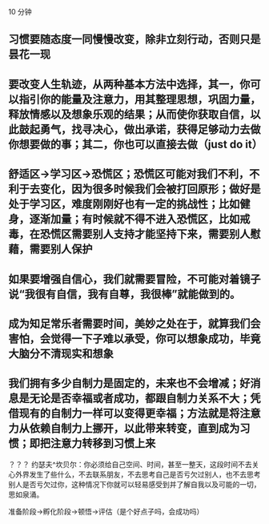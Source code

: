 10 分钟

## 习惯要随态度一同慢慢改变，除非立刻行动，否则只是昙花一现

## 要改变人生轨迹，从两种基本方法中选择，其一，你可以指引你的能量及注意力，用其整理思想，巩固力量，释放情感以及想象乐观的结果；从而使你获取自信，以此鼓起勇气，找寻决心，做出承诺，获得足够动力去做你想要做的事；其二，你也可以直接去做（just do it）

## 舒适区->学习区->恐慌区；恐慌区可能对我们不利，不利于去变化，因为很多时候我们会被打回原形；做好是处于学习区，难度刚刚好也有一定的挑战性；比如健身，逐渐加量；有时候就不得不进入恐慌区，比如戒毒，在恐慌区需要别人支持才能坚持下来，需要别人慰藉，需要别人保护

## 如果要增强自信心，我们就需要冒险，不可能对着镜子说“我很有自信，我有自尊，我很棒”就能做到的。

## 成为知足常乐者需要时间，美妙之处在于，就算我们会害怕，会觉得一下子难以承受，你可以想象成功，毕竟大脑分不清现实和想象

## 我们拥有多少自制力是固定的，未来也不会增减；好消息是无论是否幸福或者成功，都跟自制力关系不大；凭借现有的自制力一样可以变得更幸福；方法就是将注意力从依赖自制力上挪开，以此带来转变，直到成为习惯；即把注意力转移到习惯上来

？？？
约瑟夫^坎贝尔：你必须给自己空间、时间，甚至一整天，这段时间不去关心外界发生了些什么，不去联系朋友，不去思考自己是否亏欠过别人，也不去思考别人是否亏欠过你，这种情况下你就可以轻易感受到并了解自我以及可能的一切，思如泉涌。

准备阶段->孵化阶段->顿悟->评估（是个好点子吗，会成功吗）

<!-- 如果我以消极的眼光看待世界，有过这种体验后，就会以消极的眼光解读。事情不一定总是网好的方向发展，但作为乐观主义者。每次都会从事物中发现积极的一面。因为自己淋过雨，所以要为别人撑伞。 -->
